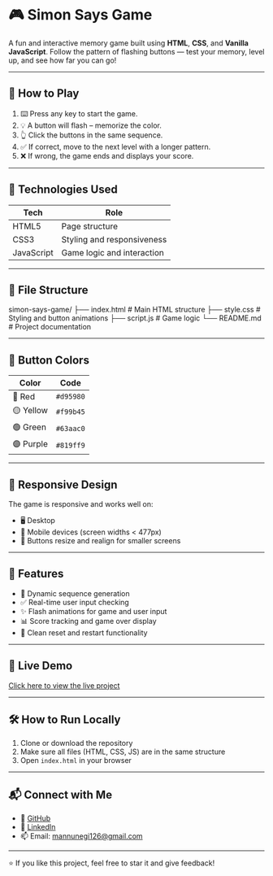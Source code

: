 # 🎮 Simon Says Game

A fun and interactive memory game built using **HTML**, **CSS**, and **Vanilla JavaScript**. Follow the pattern of flashing buttons — test your memory, level up, and see how far you can go!

---

## 🧠 How to Play

1. ⌨️ Press any key to start the game.
2. 💡 A button will flash – memorize the color.
3. 👆 Click the buttons in the same sequence.
4. ✅ If correct, move to the next level with a longer pattern.
5. ❌ If wrong, the game ends and displays your score.

---

## 🚀 Technologies Used

| Tech        | Role                      |
|-------------|---------------------------|
| HTML5       | Page structure            |
| CSS3        | Styling and responsiveness|
| JavaScript  | Game logic and interaction|

---

## 📁 File Structure

simon-says-game/
├── index.html # Main HTML structure
├── style.css # Styling and button animations
├── script.js # Game logic
└── README.md # Project documentation

---

## 🎨 Button Colors

| Color   | Code       |
|---------|------------|
| 🔴 Red   | `#d95980`  |
| 🟡 Yellow| `#f99b45`  |
| 🟢 Green | `#63aac0`  |
| 🟣 Purple| `#819ff9`  |

---

## 📱 Responsive Design

The game is responsive and works well on:
- 🖥️ Desktop
- 📱 Mobile devices (screen widths < 477px)
- 📐 Buttons resize and realign for smaller screens

---

## 🧪 Features

- 🔁 Dynamic sequence generation
- ✅ Real-time user input checking
- ✨ Flash animations for game and user input
- 📊 Score tracking and game over display
- 🧼 Clean reset and restart functionality

---

## 🚀 Live Demo

[Click here to view the live project]( https://mukulnegi2004.github.io/simon-says-game/)

---

## 🛠️ How to Run Locally

1. Clone or download the repository
2. Make sure all files (HTML, CSS, JS) are in the same structure
3. Open `index.html` in your browser

---

## 📬 Connect with Me

- 💼 [GitHub](https://github.com/mukulnegi2004)
- 💬 [LinkedIn](https://www.linkedin.com/in/mukul-negi-75b741374/)
- 📫 Email: mannunegi126@gmail.com

---

⭐ If you like this project, feel free to star it and give feedback!
